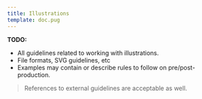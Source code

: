 ```yaml
---
title: Illustrations
template: doc.pug
---
```


**TODO:**

* All guidelines related to working with illustrations.
* File formats, SVG guidelines, etc
* Examples may contain or describe rules to follow on pre/post-production.

> References to external guidelines are acceptable as well.
